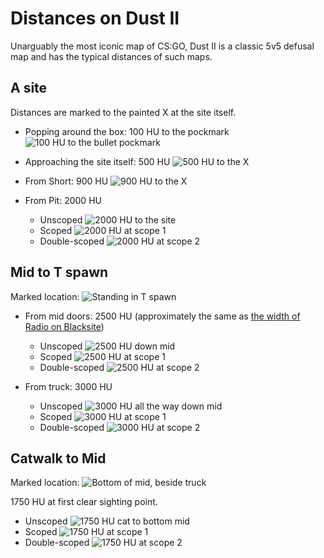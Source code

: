 Distances on Dust II
====================

Unarguably the most iconic map of CS:GO, Dust II is a classic 5v5 defusal map
and has the typical distances of such maps.

A site
------

Distances are marked to the painted X at the site itself.

* Popping around the box: 100 HU to the pockmark
![](images/DustII_A_100.png "100 HU to the bullet pockmark")

* Approaching the site itself: 500 HU
![](images/DustII_A_500.png "500 HU to the X")

* From Short: 900 HU
![](images/DustII_A_900.png "900 HU to the X")

* From Pit: 2000 HU
  - Unscoped ![](images/DustII_A_2000.png "2000 HU to the site")
  - Scoped ![](images/DustII_A_2000_scope1.png "2000 HU at scope 1")
  - Double-scoped ![](images/DustII_A_2000_scope2.png "2000 HU at scope 2")

Mid to T spawn
--------------

Marked location: ![](images/DustII_Mid1_Mark.png "Standing in T spawn")

* From mid doors: 2500 HU (approximately the same as [the width of Radio on
Blacksite](Blacksite.md#width-of-radio))
  - Unscoped ![](images/DustII_Mid1_Doors.png "2500 HU down mid")
  - Scoped ![](images/DustII_Mid1_Doors_scope1.png "2500 HU at scope 1")
  - Double-scoped ![](images/DustII_Mid1_Doors_scope2.png "2500 HU at scope 2")

* From truck: 3000 HU
  - Unscoped ![](images/DustII_Mid1_Truck.png "3000 HU all the way down mid")
  - Scoped ![](images/DustII_Mid1_Truck_scope1.png "3000 HU at scope 1")
  - Double-scoped ![](images/DustII_Mid1_Truck_scope2.png "3000 HU at scope 2")

Catwalk to Mid
--------------

Marked location: ![](images/DustII_Mid2_Mark.png "Bottom of mid, beside truck")

1750 HU at first clear sighting point.

* Unscoped ![](images/DustII_Mid2_Cat.png "1750 HU cat to bottom mid")
* Scoped ![](images/DustII_Mid2_Cat_scope1.png "1750 HU at scope 1")
* Double-scoped ![](images/DustII_Mid2_Cat_scope2.png "1750 HU at scope 2")
